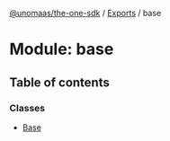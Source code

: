 [@unomaas/the-one-sdk](../README.md) / [Exports](../modules.md) / base

# Module: base

## Table of contents

### Classes

- [Base](../classes/base.Base.md)
